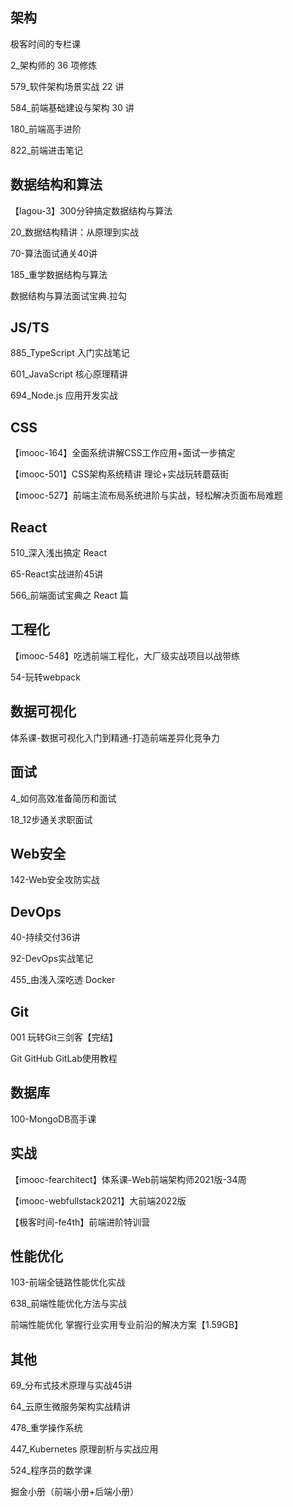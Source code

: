 

## 架构

极客时间的专栏课



2_架构师的 36 项修炼

579_软件架构场景实战 22 讲

584_前端基础建设与架构 30 讲

180_前端高手进阶

822_前端进击笔记

## 数据结构和算法

【lagou-3】300分钟搞定数据结构与算法

20_数据结构精讲：从原理到实战

70-算法面试通关40讲

185_重学数据结构与算法

数据结构与算法面试宝典.拉勾



## JS/TS

885_TypeScript 入门实战笔记

601_JavaScript 核心原理精讲

694_Node.js 应用开发实战



## CSS

【imooc-164】全面系统讲解CSS工作应用+面试一步搞定

【imooc-501】CSS架构系统精讲 理论+实战玩转蘑菇街

【imooc-527】前端主流布局系统进阶与实战，轻松解决页面布局难题

## React

510_深入浅出搞定 React

65-React实战进阶45讲

566_前端面试宝典之 React 篇

## 工程化

【imooc-548】吃透前端工程化，大厂级实战项目以战带练

54-玩转webpack



## 数据可视化

体系课-数据可视化入门到精通-打造前端差异化竞争力

## 面试

4_如何高效准备简历和面试

18_12步通关求职面试



## Web安全

142-Web安全攻防实战



## DevOps

40-持续交付36讲

92-DevOps实战笔记

455_由浅入深吃透 Docker



## Git

001 玩转Git三剑客【完结】

Git GitHub GitLab使用教程



## 数据库

100-MongoDB高手课



## 实战

【imooc-fearchitect】体系课-Web前端架构师2021版-34周

【imooc-webfullstack2021】大前端2022版

【极客时间-fe4th】前端进阶特训营



## 性能优化

103-前端全链路性能优化实战

638_前端性能优化方法与实战

前端性能优化 掌握行业实用专业前沿的解决方案【1.59GB】



## 其他

69_分布式技术原理与实战45讲

64_云原生微服务架构实战精讲

478_重学操作系统

447_Kubernetes 原理剖析与实战应用

524_程序员的数学课

掘金小册（前端小册+后端小册）


